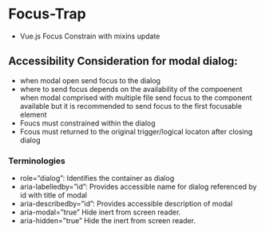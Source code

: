 # Focus-Trap
* Vue.js Focus Constrain with mixins update 
## Accessibility Consideration for modal dialog:
* when modal open send focus to the dialog
* where to send focus depends on the availability of the compoenent when modal comprised with multiple file send focus to the component available but it is recommended to send focus to the first focusable element
* Foucs must constrained within the dialog
* Fcous must returned to the original trigger/logical locaton after closing dialog
  
### Terminologies
* role=”dialog”: Identifies the container as dialog
* aria-labelledby=”id”: Provides accessible name for dialog referenced by id with title of modal
* aria-describedby=”id”: Provides accessible description of modal
* aria-modal=”true” Hide inert from screen reader.
* aria-hidden=”true” Hide the inert from screen reader.
